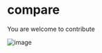 # compare

You are welcome to contribute

![image](https://user-images.githubusercontent.com/57380806/234532637-89d81abe-3771-4c41-bad2-84af16a63b88.png)
